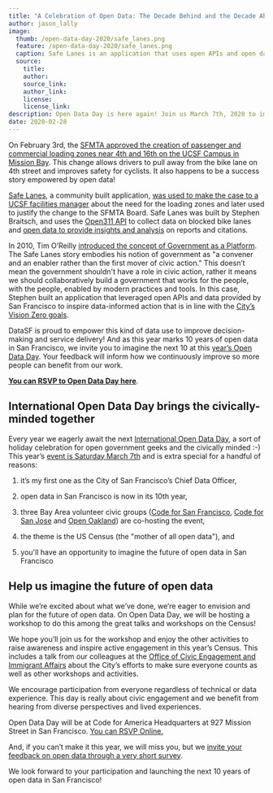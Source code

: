```yaml
---
title: "A Celebration of Open Data: The Decade Behind and the Decade Ahead"
author: jason_lally
image:
  thumb: /open-data-day-2020/safe_lanes.png
  feature: /open-data-day-2020/safe_lanes.png
  caption: Safe Lanes is an application that uses open APIs and open data to collect data and share insights on blocked bike lanes and related citations. It's goal is to promote data-informed improvements in bike infrastructure that improve safety.
  source:
    title:
    author: 
    source_link: 
    author_link: 
    license: 
    license_link:
description: Open Data Day is here again! Join us March 7th, 2020 to imagine the next 10 years of open data in San Francisco and learn about ways to engage in this year's Census.
date: 2020-02-28
---
```


On February 3rd, the [SFMTA approved the creation of passenger and commercial loading zones near 4th and 16th on the UCSF Campus in Mission Bay](https://www.sfmta.com/notices/color-curb-public-hearing-results-january-31-2020). This change allows drivers to pull away from the bike lane on 4th street and improves safety for cyclists. It also happens to be a success story empowered by open data!

[Safe Lanes](https://safelanes.org/), a community built application, [was used to make the case to a UCSF facilities manager](https://medium.com/@braitsch/tired-of-cars-blocking-bike-lanes-heres-something-that-actually-works-afd0e863719b) about the need for the loading zones and later used to justify the change to the SFMTA Board. Safe Lanes was built by Stephen Braitsch, and uses the [Open311 API](http://mobile311.sfgov.org/open311) to collect data on blocked bike lanes and [open data to provide insights and analysis](https://safelanes.org/insights/san-francisco/ca) on reports and citations.

In 2010, Tim O’Reilly [introduced the concept of Government as a Platform](https://www.mitpressjournals.org/doi/pdf/10.1162/INOV_a_00056). The Safe Lanes story embodies his notion of government as "a convener and an enabler rather than the first mover of civic action." This doesn’t mean the government shouldn't have a role in civic action, rather it means we should collaboratively build a government that works for the people, with the people, enabled by modern practices and tools. In this case, Stephen built an application that leveraged open APIs and data provided by San Francisco to inspire data-informed action that is in line with the [City’s Vision Zero goals](https://www.visionzerosf.org/).

DataSF is proud to empower this kind of data use to improve decision-making and service delivery! And as this year marks 10 years of open data in San Francisco, we invite you to imagine the next 10 at this [year’s Open Data Day](https://sf.gov/events/march-7-2020/bay-area-open-data-day-census-2020). Your feedback will inform how we continuously improve so more people can benefit from our work.

**[You can RSVP to Open Data Day here](https://sf.gov/events/march-7-2020/bay-area-open-data-day-census-2020)**.

## International Open Data Day brings the civically-minded together

Every year we eagerly await the next [International Open Data Day](https://opendataday.org/), a sort of holiday celebration for open government geeks and the civically minded :-) This year’s [event is Saturday March 7th](https://sf.gov/events/march-7-2020/bay-area-open-data-day-census-2020) and is extra special for a handful of reasons:

1. it’s my first one as the City of San Francisco’s Chief Data Officer,

2. open data in San Francisco is now in its 10th year,

3. three Bay Area volunteer civic groups ([Code for San Francisco](https://codeforsanfrancisco.org/), [Code for San Jose](https://www.codeforsanjose.com/) and [Open Oakland](https://openoakland.org/)) are co-hosting the event,

4. the theme is the US Census (the "mother of all open data"), and

5. you'll have an opportunity to imagine the future of open data in San Francisco

## Help us imagine the future of open data

While we’re excited about what we’ve done, we’re eager to envision and plan for the future of open data. On Open Data Day, we will be hosting a workshop to do this among the great talks and workshops on the Census!

We hope you’ll join us for the workshop and enjoy the other activities to raise awareness and inspire active engagement in this year’s Census. This includes a talk from our colleagues at the [Office of Civic Engagement and Immigrant Affairs](https://sf.gov/departments/city-administrator/office-civic-engagement-and-immigrant-affairs) about the City’s efforts to make sure everyone counts as well as other workshops and activities.

We encourage participation from everyone regardless of technical or data experience. This day is really about civic engagement and we benefit from hearing from diverse perspectives and lived experiences. 

Open Data Day will be at Code for America Headquarters at 927 Mission Street in San Francisco. [You can RSVP Online.](https://sf.gov/events/march-7-2020/bay-area-open-data-day-census-2020) 

And, if you can’t make it this year, we will miss you, but we [invite your feedback on open data through a very short survey](https://forms.gle/ZBCiYZcqccPkgpmS6).

We look forward to your participation and launching the next 10 years of open data in San Francisco!